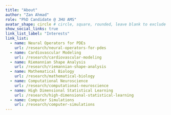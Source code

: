 ```yaml
---
title: "About"
author: "Zan Ahmad"
role: "PhD Candidate @ JHU AMS"
avatar_shape: circle # circle, square, rounded, leave blank to exclude
show_social_links: true
link_list_label: "Interests"
link_list:
  - name: Neural Operators for PDEs
    url: /research/neural-operators-for-pdes
  - name: Cardiovascular Modeling
    url: /research/cardiovascular-modeling
  - name: Riemannian Shape Analysis
    url: /research/riemannian-shape-analysis
  - name: Mathematical Biology
    url: /research/mathematical-biology
  - name: Computational Neuroscience
    url: /research/computational-neuroscience
  - name: High Dimensional Statistical Learning
    url: /research/high-dimensional-statistical-learning
  - name: Computer Simulations
    url: /research/computer-simulations
---
```

